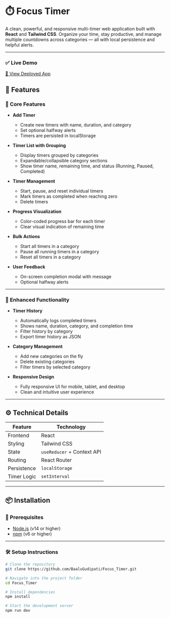 # ⏱️ Focus Timer

A clean, powerful, and responsive multi-timer web application built with **React** and **Tailwind CSS**. Organize your time, stay productive, and manage multiple countdowns across categories — all with local persistence and helpful alerts.

---
### ✅ Live Demo

[🔗 View Deployed App](https://focus-timer-eight-fawn.vercel.app/)

## 🚀 Features

### 🔹 Core Features

- **Add Timer**
  - Create new timers with name, duration, and category
  - Set optional halfway alerts
  - Timers are persisted in localStorage

- **Timer List with Grouping**
  - Display timers grouped by categories
  - Expandable/collapsible category sections
  - Show timer name, remaining time, and status (Running, Paused, Completed)

- **Timer Management**
  - Start, pause, and reset individual timers
  - Mark timers as completed when reaching zero
  - Delete timers

- **Progress Visualization**
  - Color-coded progress bar for each timer
  - Clear visual indication of remaining time

- **Bulk Actions**
  - Start all timers in a category
  - Pause all running timers in a category
  - Reset all timers in a category

- **User Feedback**
  - On-screen completion modal with message
  - Optional halfway alerts

---

### 🧠 Enhanced Functionality

- **Timer History**
  - Automatically logs completed timers
  - Shows name, duration, category, and completion time
  - Filter history by category
  - Export timer history as JSON

- **Category Management**
  - Add new categories on the fly
  - Delete existing categories
  - Filter timers by selected category

- **Responsive Design**
  - Fully responsive UI for mobile, tablet, and desktop
  - Clean and intuitive user experience

---

## ⚙️ Technical Details

| Feature         | Technology      |
|----------------|-----------------|
| Frontend       | React           |
| Styling        | Tailwind CSS    |
| State          | `useReducer` + Context API |
| Routing        | React Router    |
| Persistence    | `localStorage`  |
| Timer Logic    | `setInterval`   |

---

## 📦 Installation

### 🔧 Prerequisites

- [Node.js](https://nodejs.org/) (v14 or higher)
- [npm](https://www.npmjs.com/) (v6 or higher)

---

### 🛠 Setup Instructions

```bash
# Clone the repository
git clone https://github.com/BaaluGudipati/Focus_Timer.git

# Navigate into the project folder
cd Focus_Timer

# Install dependencies
npm install

# Start the development server
npm run dev
